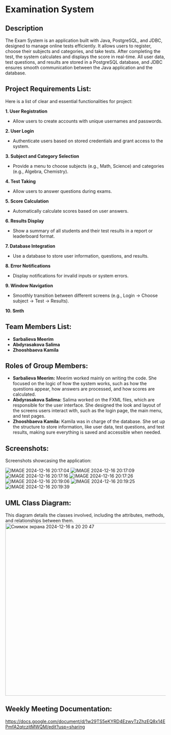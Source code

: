 # Examination System


## Description
The Exam System is an application built with Java, PostgreSQL, and JDBC, designed to manage online tests efficiently. It allows users to register, choose their subjects and categories, and take tests. After completing the test, the system calculates and displays the score in real-time. All user data, test questions, and results are stored in a PostgreSQL database, and JDBC ensures smooth communication between the Java application and the database.


## Project Requirements List:
Here is a list of clear and essential functionalities for project:

**1. User Registration**
   - Allow users to create accounts with unique usernames and passwords.

**2. User Login**
   - Authenticate users based on stored credentials and grant access to the system.

**3. Subject and Category Selection**
   - Provide a menu to choose subjects (e.g., Math, Science) and categories (e.g., Algebra, Chemistry).

**4. Test Taking**
   - Allow users to answer questions during exams.

**5. Score Calculation**
   - Automatically calculate scores based on user answers.

**6. Results Display**
   - Show a summary of all students and their test results in a report or leaderboard format.

**7. Database Integration**
   - Use a database to store user information, questions, and results.

**8. Error Notifications**
   - Display notifications for invalid inputs or system errors.

**9. Window Navigation**
   - Smoothly transition between different screens (e.g., Login → Choose subject → Test → Results).

**10. Smth**
   

## Team Members List:
+ **Sarbalieva Meerim**
+ **Abdyrasakova Salima**
+ **Zhooshbaeva Kamila**


## Roles of Group Members:
+ **Sarbalieva Meerim:** Meerim worked mainly on writing the code. She focused on the logic of how the system works, such as how the questions appear, how answers are processed, and how scores are calculated.
+ **Abdyrasakova Salima:** Salima worked on the FXML files, which are responsible for the user interface. She designed the look and layout of the screens users interact with, such as the login page, the main menu, and test pages.
+ **Zhooshbaeva Kamila:** Kamila was in charge of the database. She set up the structure to store information, like user data, test questions, and test results, making sure everything is saved and accessible when needed.


## Screenshots:
Screenshots showcasing the application:

![IMAGE 2024-12-16 20:17:04](https://github.com/user-attachments/assets/46fb44fd-de2d-4dd3-bdc4-fa680bbcef3e)
![IMAGE 2024-12-16 20:17:09](https://github.com/user-attachments/assets/08223387-00d0-458f-a678-952229c33b00)
![IMAGE 2024-12-16 20:17:16](https://github.com/user-attachments/assets/b45545b8-fbe7-442d-ba75-35b60c0101d6)
![IMAGE 2024-12-16 20:17:26](https://github.com/user-attachments/assets/358a2a4a-0c34-4f81-9f58-cb0d0bb83e0a)
![IMAGE 2024-12-16 20:19:06](https://github.com/user-attachments/assets/fc91315e-1fdd-4470-877e-ffed557738da)
![IMAGE 2024-12-16 20:19:25](https://github.com/user-attachments/assets/e3f1040b-7c87-4e8e-9134-ecf1b2ab82d3)
![IMAGE 2024-12-16 20:19:39](https://github.com/user-attachments/assets/aac76de2-4003-49b5-87f2-3c3a61d99f05)


## UML Class Diagram:
This diagram details the classes involved, including the attributes, methods, and relationships between them.
<img width="541" alt="Снимок экрана 2024-12-16 в 20 20 47" src="https://github.com/user-attachments/assets/7044dc7e-f5b1-4a8f-9a2b-c49746fc0b17" />


## Weekly Meeting Documentation:
https://docs.google.com/document/d/1w29TS5eKYRD4EzwvTzZhzEQ8x14EPmfA2qtczjtMWQM/edit?usp=sharing


